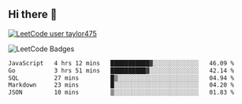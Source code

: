 ## Hi there 👋

[![LeetCode user taylor475](https://img.shields.io/badge/dynamic/json?style=for-the-badge&labelColor=black&color=%23ffa116&label=Solved&query=solvedOverTotal&url=https%3A%2F%2Fleetcode-badge.vercel.app%2Fapi%2Fusers%2Ftaylor475&logo=leetcode&logoColor=yellow)](https://leetcode.com/taylor475/)

<img src="https://leetcode-badge-showcase.vercel.app/api?username=taylor475" alt="LeetCode Badges" />

<!--START_SECTION:waka-->

```txt
JavaScript   4 hrs 12 mins   ███████████▓░░░░░░░░░░░░░   46.09 %
Go           3 hrs 51 mins   ██████████▓░░░░░░░░░░░░░░   42.14 %
SQL          27 mins         █▒░░░░░░░░░░░░░░░░░░░░░░░   04.94 %
Markdown     23 mins         █░░░░░░░░░░░░░░░░░░░░░░░░   04.20 %
JSON         10 mins         ▒░░░░░░░░░░░░░░░░░░░░░░░░   01.83 %
```

<!--END_SECTION:waka-->

<!--
**taylor475/taylor475** is a _special_ repository because its `README.md` (this file) appears on your GitHub profile.
